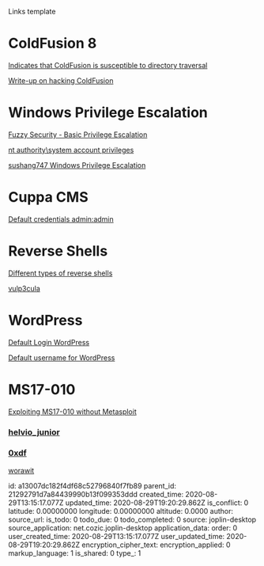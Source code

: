 Links template

# ColdFusion 8
[Indicates that ColdFusion is susceptible to directory traversal](https://nets.ec/Coldfusion_hacking)

[Write-up on hacking ColdFusion](https://www.absolomb.com/2017-12-29-HackTheBox-Arctic-Writeup/)



# Windows Privilege Escalation
[Fuzzy Security - Basic Privilege Escalation](https://www.fuzzysecurity.com/tutorials/16.html)

[nt authority\system account privileges](https://social.technet.microsoft.com/Forums/windowsserver/en-US/8ed9ae17-a8ea-4475-881f-832597bcaf5f/nt-authoritysystem?forum=operationsmanagergeneral)

[sushang747 Windows Privilege Escalation](https://sushant747.gitbooks.io/total-oscp-guide/content/privilege_escalation_windows.html)



# Cuppa CMS
[Default credentials admin:admin](https://www.cuppacms.com/en/docs/installation)



# Reverse Shells
[Different types of reverse shells](https://delta.navisec.io/reverse-shell-reference/)


[vulp3cula](https://vulp3cula.gitbook.io/hackers-grimoire/exploitation/web-application/rce)

# WordPress
[Default Login WordPress](https://www.siteground.com/kb/how-to-login-to-wordpress/)

[Default username for WordPress](https://www.shoutmeloud.com/how-to-change-wordpress-default-username-security.html)



# MS17-010
[Exploiting MS17-010 without Metasploit](https://ivanitlearning.wordpress.com/2019/02/24/exploiting-ms17-010-without-metasploit-win-xp-sp3/)

### [helvio_junior](https://github.com/helviojunior/MS17-010)

### [0xdf](https://0xdf.gitlab.io/2019/02/21/htb-legacy.html)

[worawit](https://github.com/worawit/MS17-010)



id: a13007dc182f4df68c52796840f7fb89
parent_id: 21292791d7a84439990b13f099353ddd
created_time: 2020-08-29T13:15:17.077Z
updated_time: 2020-08-29T19:20:29.862Z
is_conflict: 0
latitude: 0.00000000
longitude: 0.00000000
altitude: 0.0000
author: 
source_url: 
is_todo: 0
todo_due: 0
todo_completed: 0
source: joplin-desktop
source_application: net.cozic.joplin-desktop
application_data: 
order: 0
user_created_time: 2020-08-29T13:15:17.077Z
user_updated_time: 2020-08-29T19:20:29.862Z
encryption_cipher_text: 
encryption_applied: 0
markup_language: 1
is_shared: 0
type_: 1